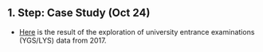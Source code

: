 ## 1. Step: Case Study (Oct 24)

 + [Here](files/OSYM-Dataset-DataMunglers.html) is the result of the exploration of university entrance examinations (YGS/LYS) data from 2017.

